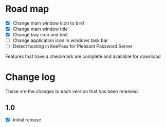 # Road map

- [x] Change main window icon to bird
- [x] Change main window title 
- [x] Change tray icon and text
- [ ] Change application icon in windows task bar
- [ ] Detect hosting in KeePass for Pleasant Password Server

Features that have a checkmark are complete and available for
download 

# Change log

These are the changes to each version that has been released.

## 1.0

- [x] Initial release
